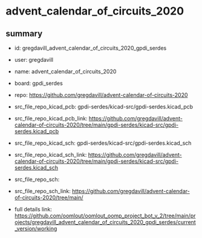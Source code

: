 # advent_calendar_of_circuits_2020
 
## summary 
* id: gregdavill_advent_calendar_of_circuits_2020_gpdi_serdes
* user: gregdavill
* name: advent_calendar_of_circuits_2020
* board: gpdi_serdes
* repo: https://github.com/gregdavill/advent-calendar-of-circuits-2020
* src_file_repo_kicad_pcb: gpdi-serdes/kicad-src/gpdi-serdes.kicad_pcb
* src_file_repo_kicad_pcb_link: https://github.com/gregdavill/advent-calendar-of-circuits-2020/tree/main/gpdi-serdes/kicad-src/gpdi-serdes.kicad_pcb
* src_file_repo_kicad_sch: gpdi-serdes/kicad-src/gpdi-serdes.kicad_sch
* src_file_repo_kicad_sch_link: https://github.com/gregdavill/advent-calendar-of-circuits-2020/tree/main/gpdi-serdes/kicad-src/gpdi-serdes.kicad_sch

* src_file_repo_sch: 
* src_file_repo_sch_link: https://github.com/gregdavill/advent-calendar-of-circuits-2020/tree/main/
* full details link: https://github.com/oomlout/oomlout_oomp_project_bot_v_2/tree/main/projects/gregdavill_advent_calendar_of_circuits_2020_gpdi_serdes/current_version/working  







